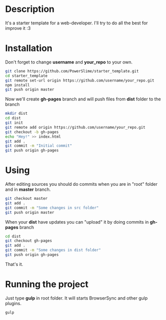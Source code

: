 # Description
It's a starter template for a web-developer.  I'll try to do all the best for improve it :3

# Installation
Don't forget to change **username** and **your_repo** to your own.
```Bash
git clone https://github.com/PowerSlime/starter_template.git
cd starter_template
git remote set-url origin https://github.com/username/your_repo.git
npm install
git push origin master
```
Now we'll create **gh-pages** branch and will push files from **dist** folder to the branch
```Bash
mkdir dist
cd dist
git init
git remote add origin https://github.com/username/your_repo.git
git checkout -b gh-pages
echo "Hey!" >> index.html
git add .
git commit -m "Initial commit"
git push origin gh-pages
```
# Using
After editing sources you should do commits when you are in "root" folder and in **master** branch.
```Bash
git checkout master
git add .
git commit -m "Some changes in src folder"
git push origin master
```
When your **dist** have updates you can "upload" it by doing commits in **gh-pages** branch
```Bash
cd dist
git checkout gh-pages
git add .
git commit -m "Some changes in dist folder"
git push origin gh-pages
```
That's it.

# Running the project
Just type **gulp** in root folder. It will starts BrowserSync and other gulp plugins.
```Bash
gulp
```
